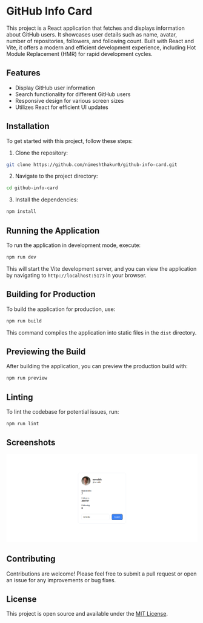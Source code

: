 # GitHub Info Card

This project is a React application that fetches and displays information about GitHub users. It showcases user details such as name, avatar, number of repositories, followers, and following count. Built with React and Vite, it offers a modern and efficient development experience, including Hot Module Replacement (HMR) for rapid development cycles.

## Features

- Display GitHub user information
- Search functionality for different GitHub users
- Responsive design for various screen sizes
- Utilizes React for efficient UI updates

## Installation

To get started with this project, follow these steps:

1. Clone the repository:

```bash
git clone https://github.com/nimeshthakur0/github-info-card.git
```

2. Navigate to the project directory:

```bash
cd github-info-card
```

3. Install the dependencies:

```bash
npm install
```

## Running the Application

To run the application in development mode, execute:

```bash
npm run dev
```

This will start the Vite development server, and you can view the application by navigating to `http://localhost:5173` in your browser.

## Building for Production

To build the application for production, use:

```bash
npm run build
```

This command compiles the application into static files in the `dist` directory.

## Previewing the Build

After building the application, you can preview the production build with:

```bash
npm run preview
```

## Linting

To lint the codebase for potential issues, run:

```bash
npm run lint
```

## Screenshots

![User Info Card](img.png)

## Contributing

Contributions are welcome! Please feel free to submit a pull request or open an issue for any improvements or bug fixes.

## License

This project is open source and available under the [MIT License](LICENSE).

